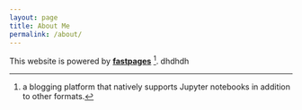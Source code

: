 ```yaml
---
layout: page
title: About Me
permalink: /about/
---
```


This website is powered by **[fastpages](https://github.com/fastai/fastpages)** [^1].
dhdhdh


[^1]:a blogging platform that natively supports Jupyter notebooks in addition to other formats.
